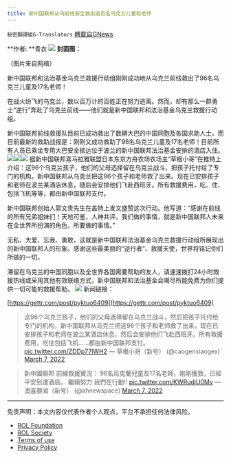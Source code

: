 ```yaml
---
title: 新中国联邦从乌前线安全救出逾百名乌克兰儿童和老师
---
```

`秘密翻譯組G-Translators` [轉載自GNews](https://gnews.org/zh-hans/2118718/)

**作者:  **青衣
![](https://assets.gnews.org/wp-content/uploads/2022/03/3-33.jpg)
**封面图：**

（图片来自网络）

新中国联邦和法治基金乌克兰救援行动组刚刚成功地从乌克兰前线救出了96名乌克兰儿童及17名老师！

在战火纷飞的乌克兰，数以百万计的百姓正在努力逃离。然而，却有那么一群勇士“逆行”奔赴了乌克兰前线——他们就是新中国联邦和法治基金乌克兰救援行动组。

新中国联邦前线救援队目前已成功救出了数辆大巴的中国同胞及各国求助人士。而目前最新的救助战报是：刚刚又成功救助了96名乌克兰儿童及17名老师！目前所有人员已乘坐专用大巴安全抵达位于波兰的新中国联邦法治基金安排的酒店入住。
![](https://assets.gnews.org/wp-content/uploads/2022/03/4-20.jpg)![](https://assets.gnews.org/wp-content/uploads/2022/03/5-8.jpg)![](https://assets.gnews.org/wp-content/uploads/2022/03/6-8.jpg)
据新中国联邦喜马拉雅联盟日本东京方舟农场农场主“草根小哥”在推特上介绍：这96个乌克兰孩子，他们的父母选择留在乌克兰战斗，把孩子托付给了专门的机构。新中国联邦从乌克兰把这96个孩子和老师救了出来。现在已安排孩子和老师在波兰某酒店休息，随后会安排他们飞赴西班牙。所有救援费用，吃、住、包括飞机等等，都由新中国联邦支付。

新中国联邦创始人郭文贵先生在盖特上发文盛赞这次行动。他写道：“感谢在前线的所有兄弟姐妹们！天地可鉴，人神共评。我们做的事情，就是新中国联邦人未来在全世界所扮演的角色，所要做的事情。”

无私、大爱、忘我、勇敢，这就是新中国联邦法治基金乌克兰救援行动组所展现出的新中国联邦人的形象。感谢这些最美丽的“逆行者”、救援天使，世界将铭记你们所做的一切。

滞留在乌克兰的中国同胞以及全世界各国需要帮助的友人，请速速拨打24小时救援热线或采用其他有效联络方式，新中国联邦和法治基金会竭尽所能免费为你们提供一切可能的救援帮助。
![](https://assets.gnews.org/wp-content/uploads/2022/03/7-9.jpg)
新闻链接：

[https://gettr.com/post/pyktuo6409](https://gettr.com/post/pyktuo6409)



> 这96个乌克兰孩子，他们的父母选择留在乌克兰战斗，然后把孩子托付给专门的机构，新中国联邦从乌克兰把这96个孩子和老师救了出来，现在已安排孩子和老师在波兰某酒店休息，然后会安排他们飞赴西班牙。所有救援费用，吃住包括飞机……都由新中国联邦支付。 [pic.twitter.com/ZDDp77lWH2](https://t.co/ZDDp77lWH2)
> — 草根小哥（新号） (@caogenxiaogex) [March 7, 2022](https://twitter.com/caogenxiaogex/status/1500657572168503297?ref_src=twsrc%5Etfw)





> 新中國聯邦
> 前線救援實況：
> 96名烏克蘭兒童及17名老師，剛剛獲救，已經平安到達酒店。
> 繼續努力
> 我們在行動‼️ [pic.twitter.com/KWRudjU0Mv](https://t.co/KWRudjU0Mv)
> — 澳喜要闻（新号） (@ahnewspace) [March 7, 2022](https://twitter.com/ahnewspace/status/1500670423599808517?ref_src=twsrc%5Etfw)



* * *

 

免责声明：本文内容仅代表作者个人观点，平台不承担任何法律风险。

- [ROL Foundation](https://rolfoundation.org/)
- [ROL Society](https://rolsociety.org/)
- [Terms of use](https://gnews.org/terms-of-use-3/)
- [Privacy Policy](https://gnews.org/privacy-policy/)
